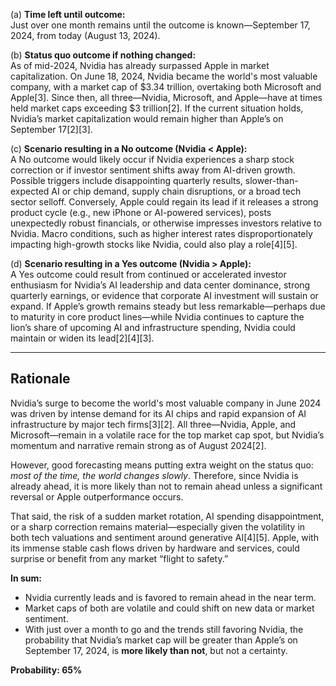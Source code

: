 (a) **Time left until outcome:**  
Just over one month remains until the outcome is known—September 17, 2024, from today (August 13, 2024).

(b) **Status quo outcome if nothing changed:**  
As of mid-2024, Nvidia has already surpassed Apple in market capitalization. On June 18, 2024, Nvidia became the world's most valuable company, with a market cap of $3.34 trillion, overtaking both Microsoft and Apple[3]. Since then, all three—Nvidia, Microsoft, and Apple—have at times held market caps exceeding $3 trillion[2]. If the current situation holds, Nvidia’s market capitalization would remain higher than Apple’s on September 17[2][3].

(c) **Scenario resulting in a No outcome (Nvidia < Apple):**  
A No outcome would likely occur if Nvidia experiences a sharp stock correction or if investor sentiment shifts away from AI-driven growth. Possible triggers include disappointing quarterly results, slower-than-expected AI or chip demand, supply chain disruptions, or a broad tech sector selloff. Conversely, Apple could regain its lead if it releases a strong product cycle (e.g., new iPhone or AI-powered services), posts unexpectedly robust financials, or otherwise impresses investors relative to Nvidia. Macro conditions, such as higher interest rates disproportionately impacting high-growth stocks like Nvidia, could also play a role[4][5].

(d) **Scenario resulting in a Yes outcome (Nvidia > Apple):**  
A Yes outcome could result from continued or accelerated investor enthusiasm for Nvidia’s AI leadership and data center dominance, strong quarterly earnings, or evidence that corporate AI investment will sustain or expand. If Apple’s growth remains steady but less remarkable—perhaps due to maturity in core product lines—while Nvidia continues to capture the lion’s share of upcoming AI and infrastructure spending, Nvidia could maintain or widen its lead[2][4][3].

---

## Rationale

Nvidia’s surge to become the world's most valuable company in June 2024 was driven by intense demand for its AI chips and rapid expansion of AI infrastructure by major tech firms[3][2]. All three—Nvidia, Apple, and Microsoft—remain in a volatile race for the top market cap spot, but Nvidia’s momentum and narrative remain strong as of August 2024[2]. 

However, good forecasting means putting extra weight on the status quo: *most of the time, the world changes slowly*. Therefore, since Nvidia is already ahead, it is more likely than not to remain ahead unless a significant reversal or Apple outperformance occurs.

That said, the risk of a sudden market rotation, AI spending disappointment, or a sharp correction remains material—especially given the volatility in both tech valuations and sentiment around generative AI[4][5]. Apple, with its immense stable cash flows driven by hardware and services, could surprise or benefit from any market “flight to safety.”

**In sum:**  
- Nvidia currently leads and is favored to remain ahead in the near term.
- Market caps of both are volatile and could shift on new data or market sentiment.
- With just over a month to go and the trends still favoring Nvidia, the probability that Nvidia’s market cap will be greater than Apple’s on September 17, 2024, is **more likely than not**, but not a certainty.

**Probability: 65%**